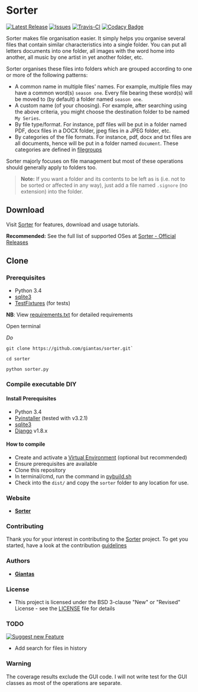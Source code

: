 # Sorter

[![Latest Release](https://img.shields.io/github/release/giantas/sorter.svg?maxAge=2591001)](https://github.com/giantas/sorter/releases/latest)
[![Issues](https://img.shields.io/github/issues-raw/giantas/sorter/website.svg)](https://github.com/giantas/sorter/issues)
[![Travis-CI](https://img.shields.io/travis/giantas/sorter.svg?maxAge=2592000)](https://travis-ci.org/giantas/sorter)
[![Codacy Badge](https://api.codacy.com/project/badge/Coverage/cc39b46d83564cd687bb1278f7a942b4)](https://www.codacy.com/app/giantas/sorter?utm_source=github.com&utm_medium=referral&utm_content=giantas/sorter&utm_campaign=Badge_Coverage)

Sorter makes file organisation easier. It simply helps you organise several files that contain similar characteristics into a single folder. You can put all letters documents into one folder, all images with the word home into another, all music by one artist in yet another folder, etc. 

Sorter organises these files into folders which are grouped according to one or more of the following patterns:

* A common name in multiple files' names. For example, multiple files may have a common word(s) `season one`. Every file bearing these word(s) will be moved to (by default) a folder named `season one`.
* A custom name (of your choosing). For example, after searching using the above criteria, you might choose the destination folder to be named `My Series`.
* By file type/format. For instance, pdf files will be put in a folder named PDF, docx files in a DOCX folder, jpeg files in a JPEG folder, etc.
* By categories of the file formats. For instance, pdf, docx and txt files are all documents, hence will be put in a folder named `document`. These categories are defined in [filegroups](filegroups.py)

Sorter majorly focuses on file management but most of these operations should generally apply to folders too.

> **Note:** If you want a folder and its contents to be left as is (i.e. not to be sorted or affected in any way), just add a file named `.signore` (no extension) into the folder.


## Download
Visit [Sorter](http://giantas.github.io/sorter) for features, download and usage tutorials.

**Recommended:** See the full list of supported OSes at [Sorter - Official Releases](https://github.com/giantas/sorter/releases/latest)


## Clone

### Prerequisites 
* Python 3.4
* [sqlite3](http://www.sqlite.org/download.html)
* [TestFixtures](https://testfixtures.readthedocs.io/en/latest/index.html) (for tests)

**NB**: View [requirements.txt](requirements.txt) for detailed requirements

Open terminal

*Do*

```
git clone https://github.com/giantas/sorter.git`

cd sorter

python sorter.py
```

### Compile executable DIY

#### Install Prerequisites
* Python 3.4
* [Pyinstaller](http://www.pyinstaller.org/) (tested with v3.2.1)
* [sqlite3](http://www.sqlite.org/download.html)
* [Django](https://www.djangoproject.com/download/) v1.8.x

#### How to compile
* Create and activate a [Virtual Environment](http://python-guide-pt-br.readthedocs.io/en/latest/dev/virtualenvs/) (optional but recommended)
* Ensure prerequisites are available
* Clone this repository
* In terminal/cmd, run the command in [pybuild.sh](pybuild.sh)
* Check into the `dist/` and copy the `sorter` folder to any location for use.


### Website
* **[Sorter](https://giantas.github.io/sorter)**


### Contributing

Thank you for your interest in contributing to the [Sorter](https://github.com/giantas/sorter) project. To get you started, have a look at the contribution [guidelines](CONTRIBUTING.md)


### Authors

* **[Giantas](https://github.com/giantas)** 


### License

* This project is licensed under the BSD 3-clause "New" or "Revised" License - see the [LICENSE](LICENSE) file for details


### TODO

[![Suggest new Feature](https://img.shields.io/badge/suggest-new-brightgreen.svg)](https://github.com/giantas/sorter/issues/new)

- Add search for files in history

### Warning

The coverage results exclude the GUI code. I will not write test for the GUI classes as most of the operations are separate.
